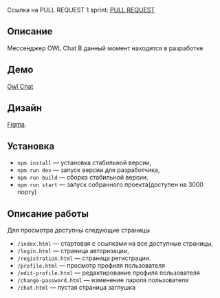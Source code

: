 
Ссылка на PULL REQUEST 1 sprint:
[PULL REQUEST](https://github.com/ddpinz/middle.messenger.praktikum.yandex/pull/1)

## Описание

Мессенджер OWL Chat
В данный момент находится в разработке


## Демо
[Owl Chat](https://happy-easley-7285a8.netlify.app)

## Дизайн
[Figma](https://www.figma.com/file/5wsoJ4ahFth2IKLsGlUHpW/OWL-Chat).

## Установка

- `npm install` — установка стабильной версии,
- `npm run dev` — запуск версии для разработчика,
- `npm run build` — сборка стабильной версии.
- `npm run start` — запуск собранного проекта(доступен на 3000 порту)

## Описание работы

Для просмотра доступны следующие страницы
- `/index.html` — стартовая с ссылками на все доступные страницы,
- `/login.html` — страница авторизации,
- `/registration.html` — страница регистрации.
- `/profile.html` — просмотр профиля пользователя
- `/edit-profile.html` — редактирование профиля пользователя
- `/change-password.html` — изменение пароля пользователя
- `/chat.html` — пустая страница заглушка
